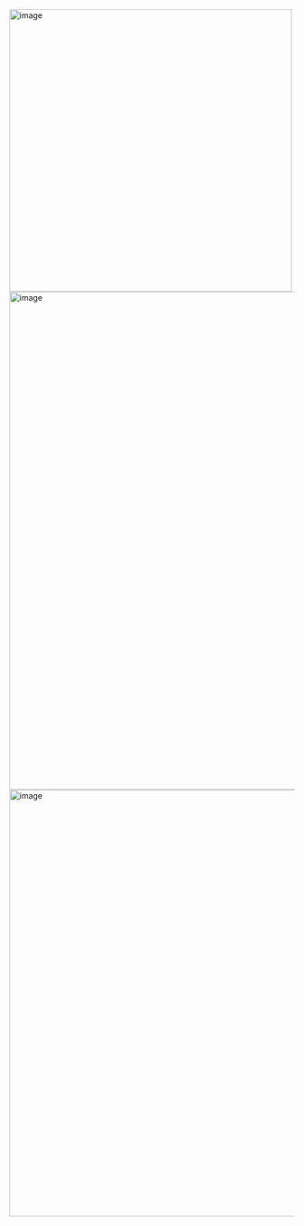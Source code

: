 
<img width="499" alt="image" src="https://user-images.githubusercontent.com/81625376/221759268-7cf0e111-75ac-4676-9c44-7b2eec9095fa.png">





<img width="880" alt="image" src="https://user-images.githubusercontent.com/81625376/221758886-b332b97f-2c8a-4a78-9fae-188491d8f032.png">






<img width="754" alt="image" src="https://user-images.githubusercontent.com/81625376/221759202-0a06d555-288b-45fa-8574-21821e566f14.png">
